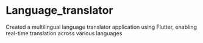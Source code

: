 # Language_translator
Created a multilingual language translator application using Flutter, enabling real-time translation across various languages
